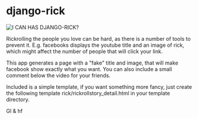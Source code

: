 django-rick
===========

![I CAN HAS DJANGO-RICK?](http://img34.imageshack.us/img34/1619/djangorick.png)

Rickrolling the people you love can be hard, as there is a number of tools to prevent it. E.g. facebooks displays the youtube title and an image of rick, which might affect the number of people that will click your link.

This app generates a page with a "fake" title and image, that will make facebook show exactly what you want. You can also include a small comment below the video for your friends.

Included is a simple template, if you want something more fancy, just create the following template rick/rickrollstory_detail.html in your template directory.

Gl & hf